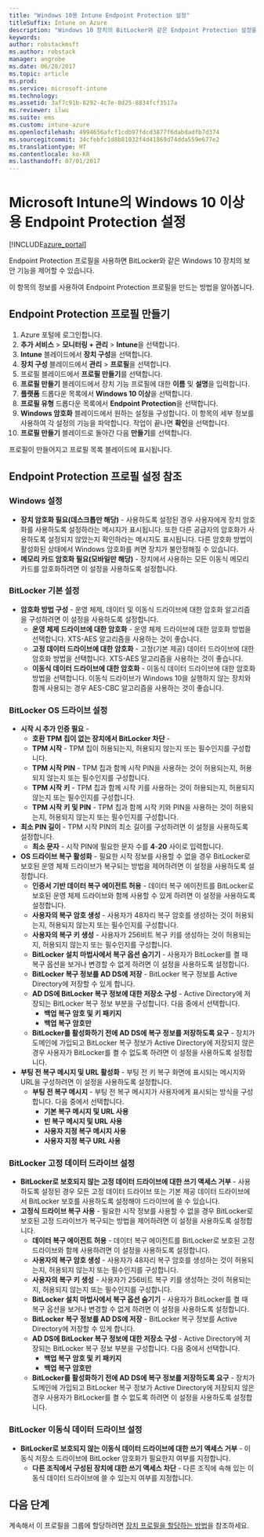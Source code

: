 ```yaml
---
title: "Windows 10용 Intune Endpoint Protection 설정"
titleSuffix: Intune on Azure
description: "Windows 10 장치의 BitLocker와 같은 Endpoint Protection 설정을 제어하는 데 사용할 수 있는 Intune 설정을 알아봅니다.\""
keywords: 
author: robstackmsft
ms.author: robstack
manager: angrobe
ms.date: 06/28/2017
ms.topic: article
ms.prod: 
ms.service: microsoft-intune
ms.technology: 
ms.assetid: 3af7c91b-8292-4c7e-8d25-8834fcf3517a
ms.reviewer: ilwu
ms.suite: ems
ms.custom: intune-azure
ms.openlocfilehash: 4994656afcf1cdb97fdcd3877f6dabdadfb7d374
ms.sourcegitcommit: 34cfebfc1d8b81032f4d41869d74dda559e677e2
ms.translationtype: HT
ms.contentlocale: ko-KR
ms.lasthandoff: 07/01/2017
---
```

# <a name="endpoint-protection-settings-for-windows-10-and-later-in-microsoft-intune"></a>Microsoft Intune의 Windows 10 이상용 Endpoint Protection 설정

[!INCLUDE[azure_portal](./includes/azure_portal.md)]

Endpoint Protection 프로필을 사용하면 BitLocker와 같은 Windows 10 장치의 보안 기능을 제어할 수 있습니다.

이 항목의 정보를 사용하여 Endpoint Protection 프로필을 만드는 방법을 알아봅니다.

## <a name="create-an-endpoint-protection-profile"></a>Endpoint Protection 프로필 만들기

1. Azure 포털에 로그인합니다.
2. **추가 서비스** > **모니터링 + 관리** > **Intune**을 선택합니다.
3. **Intune** 블레이드에서 **장치 구성**을 선택합니다.
2. **장치 구성** 블레이드에서 **관리** > **프로필**을 선택합니다.
3. 프로필 블레이드에서 **프로필 만들기**를 선택합니다.
4. **프로필 만들기** 블레이드에서 장치 기능 프로필에 대한 **이름** 및 **설명**을 입력합니다.
5. **플랫폼** 드롭다운 목록에서 **Windows 10 이상**을 선택합니다.
6. **프로필 유형** 드롭다운 목록에서 **Endpoint Protection**을 선택합니다. 
7. **Windows 암호화** 블레이드에서 원하는 설정을 구성합니다. 이 항목의 세부 정보를 사용하여 각 설정의 기능을 파악합니다. 작업이 끝나면 **확인**을 선택합니다.
8. **프로필 만들기** 블레이드로 돌아간 다음 **만들기**를 선택합니다.

프로필이 만들어지고 프로필 목록 블레이드에 표시됩니다.

## <a name="endpoint-protection-profile-settings-reference"></a>Endpoint Protection 프로필 설정 참조

### <a name="windows-settings"></a>Windows 설정

- **장치 암호화 필요(데스크톱만 해당)** - 사용하도록 설정된 경우 사용자에게 장치 암호화를 사용하도록 설정하라는 메시지가 표시됩니다. 또한 다른 공급자의 암호화가 사용하도록 설정되지 않았는지 확인하라는 메시지도 표시됩니다. 다른 암호화 방법이 활성화된 상태에서 Windows 암호화를 켜면 장치가 불안정해질 수 있습니다.
- **메모리 카드 암호화 필요(모바일만 해당)** - 장치에서 사용하는 모든 이동식 메모리 카드를 암호화하려면 이 설정을 사용하도록 설정합니다.


### <a name="bitlocker-base-settings"></a>BitLocker 기본 설정

- **암호화 방법 구성** - 운영 체제, 데이터 및 이동식 드라이브에 대한 암호화 알고리즘을 구성하려면 이 설정을 사용하도록 설정합니다.
    - **운영 체제 드라이브에 대한 암호화** - 운영 체제 드라이브에 대한 암호화 방법을 선택합니다. XTS-AES 알고리즘을 사용하는 것이 좋습니다.
    - **고정 데이터 드라이브에 대한 암호화** - 고정(기본 제공) 데이터 드라이브에 대한 암호화 방법을 선택합니다. XTS-AES 알고리즘을 사용하는 것이 좋습니다.
    - **이동식 데이터 드라이브에 대한 암호화** - 이동식 데이터 드라이브에 대한 암호화 방법을 선택합니다. 이동식 드라이브가 Windows 10을 실행하지 않는 장치와 함께 사용되는 경우 AES-CBC 알고리즘을 사용하는 것이 좋습니다.


### <a name="bitlocker-os-drive-settings"></a>BitLocker OS 드라이브 설정

- **시작 시 추가 인증 필요** - 
    - **호환 TPM 칩이 없는 장치에서 BitLocker 차단** - 
    - **TPM 시작** - TPM 칩이 허용되는지, 허용되지 않는지 또는 필수인지를 구성합니다. 
    - **TPM 시작 PIN** - TPM 칩과 함께 시작 PIN을 사용하는 것이 허용되는지, 허용되지 않는지 또는 필수인지를 구성합니다. 
    - **TPM 시작 키** - TPM 칩과 함께 시작 키를 사용하는 것이 허용되는지, 허용되지 않는지 또는 필수인지를 구성합니다. 
    - **TPM 시작 키 및 PIN** - TPM 칩과 함께 시작 키와 PIN을 사용하는 것이 허용되는지, 허용되지 않는지 또는 필수인지를 구성합니다.
- **최소 PIN 길이** - TPM 시작 PIN의 최소 길이를 구성하려면 이 설정을 사용하도록 설정합니다.
    - **최소 문자** - 시작 PIN에 필요한 문자 수를 **4**-**20** 사이로 입력합니다.
- **OS 드라이브 복구 활성화** - 필요한 시작 정보를 사용할 수 없을 경우 BitLocker로 보호된 운영 체제 드라이브가 복구되는 방법을 제어하려면 이 설정을 사용하도록 설정합니다.
    - **인증서 기반 데이터 복구 에이전트 허용** - 데이터 복구 에이전트를 BitLocker로 보호된 운영 체제 드라이브와 함께 사용할 수 있게 하려면 이 설정을 사용하도록 설정합니다.
    - **사용자의 복구 암호 생성** - 사용자가 48자리 복구 암호를 생성하는 것이 허용되는지, 허용되지 않는지 또는 필수인지를 구성합니다.
    - **사용자의 복구 키 생성** - 사용자가 256비트 복구 키를 생성하는 것이 허용되는지, 허용되지 않는지 또는 필수인지를 구성합니다.
    - **BitLocker 설치 마법사에서 복구 옵션 숨기기** - 사용자가 BitLocker를 켤 때 복구 옵션을 보거나 변경할 수 없게 하려면 이 설정을 사용하도록 설정합니다.
    - **BitLocker 복구 정보를 AD DS에 저장** - BitLocker 복구 정보를 Active Directory에 저장할 수 있게 합니다.
    - **AD DS에 BitLocker 복구 정보에 대한 저장소 구성** - Active Directory에 저장되는 BitLocker 복구 정보 부분을 구성합니다. 다음 중에서 선택합니다.
        - **백업 복구 암호 및 키 패키지**
        - **백업 복구 암호만**
    - **BitLocker를 활성화하기 전에 AD DS에 복구 정보를 저장하도록 요구** - 장치가 도메인에 가입되고 BitLocker 복구 정보가 Active Directory에 저장되지 않은 경우 사용자가 BitLocker를 켤 수 없도록 하려면 이 설정을 사용하도록 설정합니다.
- **부팅 전 복구 메시지 및 URL 활성화** - 부팅 전 키 복구 화면에 표시되는 메시지와 URL을 구성하려면 이 설정을 사용하도록 설정합니다.
    - **부팅 전 복구 메시지** - 부팅 전 복구 메시지가 사용자에게 표시되는 방식을 구성합니다. 다음 중에서 선택합니다.
        - **기본 복구 메시지 및 URL 사용**
        - **빈 복구 메시지 및 URL 사용**
        - **사용자 지정 복구 메시지 사용**
        - **사용자 지정 복구 URL 사용**


### <a name="bitlocker-fixed-data-drive-settings"></a>BitLocker 고정 데이터 드라이브 설정

- **BitLocker로 보호되지 않는 고정 데이터 드라이브에 대한 쓰기 액세스 거부** - 사용하도록 설정된 경우 모든 고정 데이터 드라이브 또는 기본 제공 데이터 드라이브에서 BitLocker 보호를 사용하도록 설정해야 드라이브에 쓸 수 있습니다.
- **고정식 드라이브 복구 사용** - 필요한 시작 정보를 사용할 수 없을 경우 BitLocker로 보호된 고정 드라이브가 복구되는 방법을 제어하려면 이 설정을 사용하도록 설정합니다.
    - **데이터 복구 에이전트 허용** - 데이터 복구 에이전트를 BitLocker로 보호된 고정 드라이브와 함께 사용하려면 이 설정을 사용하도록 설정합니다.
    - **사용자의 복구 암호 생성** - 사용자가 48자리 복구 암호를 생성하는 것이 허용되는지, 허용되지 않는지 또는 필수인지를 구성합니다.  
    - **사용자의 복구 키 생성** - 사용자가 256비트 복구 키를 생성하는 것이 허용되는지, 허용되지 않는지 또는 필수인지를 구성합니다.
    - **BitLocker 설치 마법사에서 복구 옵션 숨기기** - 사용자가 BitLocker를 켤 때 복구 옵션을 보거나 변경할 수 없게 하려면 이 설정을 사용하도록 설정합니다.
    - **BitLocker 복구 정보를 AD DS에 저장** - BitLocker 복구 정보를 Active Directory에 저장할 수 있게 합니다.
    - **AD DS에 BitLocker 복구 정보에 대한 저장소 구성** - Active Directory에 저장되는 BitLocker 복구 정보 부분을 구성합니다. 다음 중에서 선택합니다.
        - **백업 복구 암호 및 키 패키지**
        - **백업 복구 암호만**
    - **BitLocker를 활성화하기 전에 AD DS에 복구 정보를 저장하도록 요구** - 장치가 도메인에 가입되고 BitLocker 복구 정보가 Active Directory에 저장되지 않은 경우 사용자가 BitLocker를 켤 수 없도록 하려면 이 설정을 사용하도록 설정합니다.


### <a name="bitlocker-removable-data-drive-settings"></a>BitLocker 이동식 데이터 드라이브 설정

- **BitLocker로 보호되지 않는 이동식 데이터 드라이브에 대한 쓰기 액세스 거부** - 이동식 저장소 드라이브에 BitLocker 암호화가 필요한지 여부를 지정합니다.
    - **다른 조직에서 구성된 장치에 대한 쓰기 액세스 차단** - 다른 조직에 속해 있는 이동식 데이터 드라이브에 쓸 수 있는지 여부를 지정합니다.



## <a name="next-steps"></a>다음 단계

계속해서 이 프로필을 그룹에 할당하려면 [장치 프로필을 할당하는 방법](device-profile-assign.md)을 참조하세요.


